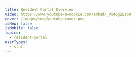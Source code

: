 ```yaml
---
title: Resident Portal Overview
video: https://www.youtube-nocookie.com/embed/_Po4QgZEspU
cover: /images/cms/youtube-cover.png
isNew: false
isMobile: false
topics:
  - resident-portal
userTypes:
  - staff
---
```

